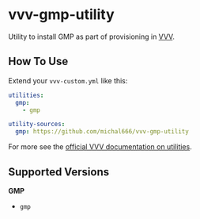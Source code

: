 # vvv-gmp-utility

Utility to install GMP as part of provisioning in [VVV](https://github.com/varying-vagrant-vagrants/vvv/).

## How To Use

Extend your `vvv-custom.yml` like this:

```yml
utilities:
  gmp:
    - gmp

utility-sources:
  gmp: https://github.com/michal666/vvv-gmp-utility
```

For more see the [official VVV documentation on utilities](https://varyingvagrantvagrants.org/docs/en-US/utilities/).

## Supported Versions

**GMP**

- `gmp`
